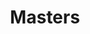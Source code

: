 ---
ee_id_show: '2181'
title: Masters
url: masters
live_url:
year: '2012'
venue: Carnegie Museum of Art
state_country: Pittsburgh
type:
dates:
wwwnews:
wwweblast:
www:
pitch: "&nbsp;... had a super chill time putting this one together, ... a bit of everything
  really. A good vibe all around! "
ps: ​Finally got to put my sculpture "Volume Management" (a bunch of flat screens
  previously shown just in their boxes) to good use. LOL. :)
credits:
download:
layout: shows
---